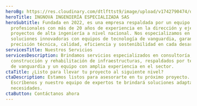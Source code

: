 ```yaml
---
heroBg: https://res.cloudinary.com/dtlfttst9/image/upload/v1742790474/dji_fly_20250218_155336_973_1739912492886_photo_ajspb0.jpg
heroTitle: INGNOVA INGENIERÍA ESPECIALIZADA SAS
heroSubtitle: Fundada en 2022, es una empresa respaldada por un equipo de
  profesionales con más de 20 años de experiencia en la dirección y ejecución de
  proyectos de alta ingeniería a nivel nacional. Nos especializamos en ofrecer
  soluciones innovadoras con equipos de tecnología de vanguardia, garantizando
  precisión técnica, calidad, eficiencia y sostenibilidad en cada desarrollo.
servicesTitle: Nuestros Servicios
servicesDescription: Brindamos servicios especializados en consultoría,
  construcción y rehabilitación de infraestructuras, respaldados por tecnología
  de vanguardia y un equipo con amplia experiencia en el sector.
ctaTitle: ¿Listo para llevar tu proyecto al siguiente nivel?
ctaDescription: Estamos listos para asesorarte en tu próximo proyecto.
  Escríbenos y nuestro equipo de expertos te brindará soluciones adaptadas a tus
  necesidades.
ctaButton: Contáctanos ahora
---
```

